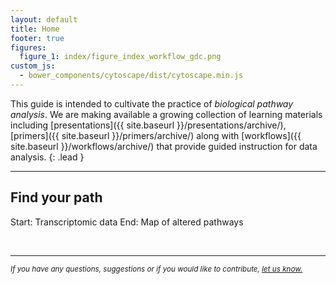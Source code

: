```yaml
---
layout: default
title: Home
footer: true
figures:
  figure_1: index/figure_index_workflow_gdc.png
custom_js:
  - bower_components/cytoscape/dist/cytoscape.min.js
---
```


This guide is intended to cultivate the practice of *biological pathway analysis*. We are making available a growing collection of learning materials including  [presentations]({{ site.baseurl }}/presentations/archive/), [primers]({{ site.baseurl }}/primers/archive/) along with [workflows]({{ site.baseurl }}/workflows/archive/) that provide guided instruction for data analysis.
{: .lead }

<hr/>

## Find your path

<div class="panel panel-primary guide-index">
  <div class="panel-heading">
    <p class="panel-title text-center">
      Start: Transcriptomic data <span class="glyphicon glyphicon-menu-right" aria-hidden="true"></span>
      End: Map of altered pathways
    </p>
  </div>
  <div class="panel-body">
    <div id="index-concepts-chart-emseq"></div>
  </div>
</div>

<script type="text/javascript">
  var cy = cytoscape({
    container: $('#index-concepts-chart-emseq'),

    // initial viewport state:
    userZoomingEnabled: false,
    userPanningEnabled: false,
    boxSelectionEnabled: false,
    autounselectify: true,

    style: [
      {
        selector: 'node',
        css: {
          'width'             : 'label',
          'shape'             : 'roundrectangle',
          'content'           : 'data(name)',
          'text-valign'       : 'center',
          'text-halign'       : 'center',
          'text-wrap'         : 'wrap',
          'padding-left'      : '5px',
          'padding-right'     : '5px',
          'padding-top'       : '10px',
          'padding-bottom'    : '10px',
          'background-color'  : '#2980b9',
          'color'             : '#ecf0f1',
          'font-size'         : '0.9em'
        }
      },
      {
        selector: '.hub',
        css: {
          'shape'             : 'ellipse',
          'padding-left'      : '10px',
          'padding-right'     : '10px',
          'background-color'  : '#7f8c8d',
          'color'             : '#ecf0f1'
        }
      },
      {
        selector: '$node > node',
        css: {
          'padding-top'       : '10px',
          'padding-left'      : '10px',
          'padding-bottom'    : '10px',
          'padding-right'     : '10px',
          'text-valign'       : 'top',
          'text-halign'       : 'right',
          'background-color'  : '#ecf0f1',
          'color'             : '#2c3e50',
          'font-size'         : '0.9em'
        }
      },
      {
        selector: '.dimished',
        css: {
          'background-color'  : '#34495e',
          'padding-top'       : '10px',
          'padding-bottom'    : '10px'
          // 'color'             : '#2c3e50'
        }
      },
      {
        selector: 'edge',
        css: {
          'target-arrow-shape': 'triangle',
          'curve-style': 'bezier'
        }
      },
      {
        selector: ':selected',
        css: {
          'background-color': 'black',
          'line-color': 'black',
          'target-arrow-color': 'black',
          'source-arrow-color': 'black'
        }
      }
    ],

    elements: {
      nodes: [
        { data: { id: 'datasources_group', name: 'Data Source' } },
        { data: {
            id: 'cancer_db',
            name: 'Workflow I\n\nCancer genome database',
            parent: 'datasources_group',
            href: '{{ site.baseurl }}/workflows/pathway_enrichment_gdc/index/'
          },
          classes: 'dimished data_source db_source',
          position: { x: 0, y: 0 }
        },
        { data: {
            id: 'custom_system',
            name: 'Workflow II\n\nYour experimental system',
            parent: 'datasources_group',
            href: '{{ site.baseurl }}/workflows/pathway_enrichment_gdc/index/'
          },
          classes: 'dimished data_source custom_source',
          position: { x: 250, y: 0 }
        },

        { data: { id: 'processing_group', name: 'Data Processing' } },
        { data: {
            id: 'rnaseq_data',
            name: 'Measure gene expression\n\n(RNA-Seq)',
            parent: 'processing_group'
           },
          position: { x: 125, y: 125 }
        },
        { data: {
            id: 'assess_de',
            name: 'Assess differential expression',
            parent: 'processing_group'
          },
          position: { x: 125, y: 225 }
        },

        { data: {
            id: 'interpret_gene_list',
            name: 'Interpret gene list'
          },
          classes: 'hub',
          position: { x: 125, y: 350 }
        },


        { data: { id: 'pathway_id_group', name: 'Pathway Identification' } },
        { data: {
            id: 'pathways_enrichment',
            name: 'Enrich for pathways by gene rank',
            parent: 'pathway_id_group'
          },
          position: { x: 125, y: 450 }
        },
        { data: { id: 'pathways_visualize',
            name: 'Visualize pathways',
            parent: 'pathway_id_group'
          },
          position: { x: 125, y: 550 }
        }
      ],
      edges: [
        { data: {
            id: 'db-rnaseq',
            source: 'cancer_db',
            target: 'rnaseq_data'
          }
        },
        { data: {
            id: 'custom-rnaseq',
            source: 'custom_system',
            target: 'rnaseq_data'
          }
        },
        { data: {
            id: 'rnaseq-de',
            source: 'rnaseq_data',
            target: 'assess_de'
          }
        },
        { data: {
            id: 'de-interpret',
            source: 'assess_de',
            target: 'interpret_gene_list'
          }
        },
        { data: {
            id: 'interpret-enrich',
            source: 'interpret_gene_list',
            target: 'pathways_enrichment'
          }
        },
        { data: {
            id: 'enrich_viz',
            source: 'pathways_enrichment',
            target: 'pathways_visualize'
          }
        }
      ]
    },

    layout: {
      name: 'preset',
      padding: 5
    }
  });

  cy.on( 'tap', '.data_source.db_source', function( event ){
    try { // your browser may block popups
      window.open( this.data('href') );
    } catch(e){ // fall back on url change
      window.location.href = this.data('href');
    }
  });
  cy.on( 'tap', 'node', function( event ){
    try { // your browser may block popups
      window.location.href = this.data('href');
    } catch(e){ // fall back on url change
      window.open( '{{ site.baseurl }}/workflows/archive/' );    
    }
  });
</script>

<br/>
<hr/>

<em class="pull-right">
  <small> If you have any questions, suggestions or if you would like to contribute, <a href="https://groups.google.com/forum/#!forum/pathway-commons-help" target="_blank">let us know.</a>
  </small>
</em>
